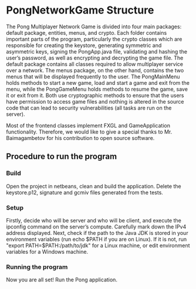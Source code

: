 # PongNetworkGame Structure
The Pong Multiplayer Network Game is divided into four main packages: default package, entities, menus, and crypto. Each folder contains
important parts of the program, particularly the crypto classes which are responsible for creating the keystore, generating symmetric and
asymmetric keys, signing the PongApp.java file, validating and hashing the user’s password, as well as encrypting and decrypting the game
file. The default package contains all classes required to allow multiplayer service over a network. The menus package, on the other hand,
contains the two menus that will be displayed frequently to the user. The PongMainMenu holds methods to start a new game, load and start 
a game and exit from the menu, while the PongGameMenu holds methods to resume the game, save it or exit from it. Both use cryptographic
methods to ensure that the users have permission to access game files and nothing is altered in the source code that can lead to security
vulnerabilities (all tasks are run on the server). 

Most of the frontend classes implement FXGL and GameApplication functionality. Therefore, we would like to give a special thanks to 
Mr. Baimagambetov for his contribution to open source software.

## Procedure to run the program

### Build
Open the project in netbeans, clean and build the application. Delete the keystore.p12, signature and gcmiv files generated from
the tests.

### Setup
Firstly, decide who will be server and who will be client, and execute the ipconfig command on the server’s compute.
Carefully mark down the IPv4 address displayed. Next, check if the path to the Java JDK is stored in your environment variables 
(run echo $PATH if you are on Linux). If it is not, run "export PATH=$PATH:/path/to/jdk" for a Linux machine, or edit environment 
variables for a Windows machine.

### Running the program
Now you are all set! Run the Pong application.
